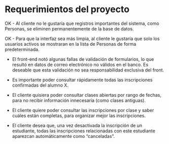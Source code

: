 # Requerimientos del proyecto

OK - Al cliente no le gustaría que registros importantes del sistema, como Personas, se eliminen permanentemente de la base de datos.

OK - Para que la interfaz sea más limpia, al cliente le gustaría que solo los usuarios activos se mostraran en la lista de Personas de forma predeterminada.

- El front-end notó algunas fallas de validación de formularios, lo que resultó en datos de correo electrónico no válidos en el banco. Es deseable que esta validación no sea responsabilidad exclusiva del front.

- Es importante poder consultar rápidamente todas las inscripciones confirmadas del alumno X.

- El cliente quisiera poder consultar clases abiertas por rango de fechas, para no recibir información innecesaria (como clases antiguas).

- El cliente quiere poder consultar las inscripciones por clase y saber cuáles están completas, para organizar mejor las inscripciones.

- El cliente desea que, una vez desactivada la inscripción de un estudiante, todas las inscripciones relacionadas con este estudiante aparezcan automáticamente como “canceladas”.
